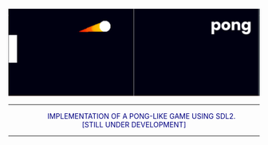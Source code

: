 ![MasterHead](https://github.com/LTC-117/pong/blob/main/resources/pong-banner.png)

---

<p align="center" style="color: navy; text-indent: 30px; text-transform: uppercase;">
Implementation of a pong-like game using SDL2. <br>
[STILL UNDER DEVELOPMENT]
</p>

---
